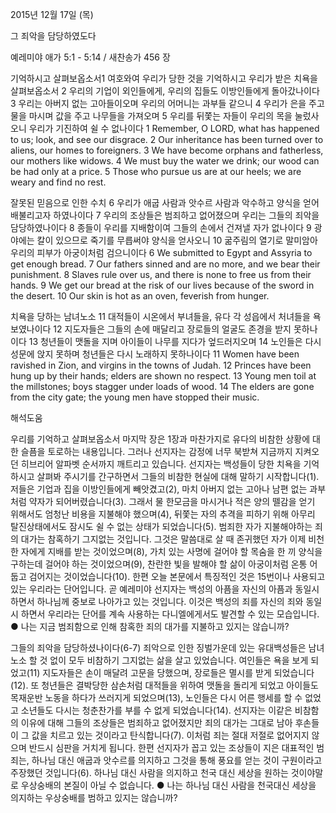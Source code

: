 2015년 12월 17일 (목)

그 죄악을 담당하였도다



예레미야 애가 5:1 - 5:14 / 새찬송가 456 장


기억하시고 살펴보옵소서1 여호와여 우리가 당한 것을 기억하시고 우리가 받은 치욕을 살펴보옵소서 2 우리의 기업이 외인들에게, 우리의 집들도 이방인들에게 돌아갔나이다 3 우리는 아버지 없는 고아들이오며 우리의 어머니는 과부들 같으니 4 우리가 은을 주고 물을 마시며 값을 주고 나무들을 가져오며 5 우리를 뒤쫓는 자들이 우리의 목을 눌렀사오니 우리가 기진하여 쉴 수 없나이다
1 Remember, O LORD, what has happened to us; look, and see our disgrace. 2 Our inheritance has been turned over to aliens, our homes to foreigners. 3 We have become orphans and fatherless, our mothers like widows. 4 We must buy the water we drink; our wood can be had only at a price. 5 Those who pursue us are at our heels; we are weary and find no rest. 

잘못된 믿음으로 인한 수치
6 우리가 애굽 사람과 앗수르 사람과 악수하고 양식을 얻어 배불리고자 하였나이다 7 우리의 조상들은 범죄하고 없어졌으며 우리는 그들의 죄악을 담당하였나이다 8 종들이 우리를 지배함이여 그들의 손에서 건져낼 자가 없나이다 9 광야에는 칼이 있으므로 죽기를 무릅써야 양식을 얻사오니 10 굶주림의 열기로 말미암아 우리의 피부가 아궁이처럼 검으니이다
6 We submitted to Egypt and Assyria to get enough bread. 7 Our fathers sinned and are no more, and we bear their punishment. 8 Slaves rule over us, and there is none to free us from their hands. 9 We get our bread at the risk of our lives because of the sword in the desert. 10 Our skin is hot as an oven, feverish from hunger. 

치욕을 당하는 남녀노소
11 대적들이 시온에서 부녀들을, 유다 각 성읍에서 처녀들을 욕보였나이다 12 지도자들은 그들의 손에 매달리고 장로들의 얼굴도 존경을 받지 못하나이다 13 청년들이 맷돌을 지며 아이들이 나무를 지다가 엎드러지오며 14 노인들은 다시 성문에 앉지 못하며 청년들은 다시 노래하지 못하나이다
11 Women have been ravished in Zion, and virgins in the towns of Judah. 12 Princes have been hung up by their hands; elders are shown no respect. 13 Young men toil at the millstones; boys stagger under loads of wood. 14 The elders are gone from the city gate; the young men have stopped their music.

해석도움





우리를 기억하고 살펴보옵소서
마지막 장은 1장과 마찬가지로 유다의 비참한 상황에 대한 슬픔을 토로하는 내용입니다. 그러나 선지자는 감정에 너무 북받쳐 지금까지 지켜오던 히브리어 알파벳 순서까지 깨트리고 있습니다. 선지자는 백성들이 당한 치욕을 기억하시고 살펴봐 주시기를 간구하면서 그들의 비참한 현실에 대해 말하기 시작합니다(1). 저들은 기업과 집을 이방인들에게  빼앗겼고(2), 마치 아버지 없는 고아나 남편 없는 과부처럼 약자가 되어버렸습니다(3). 그래서 물 한모금을 마시거나 적은 양의 뗄감을 얻기 위해서도 엄청난 비용을 지불해야 했으며(4), 뒤쫓는 자의 추격을 피하기 위해 아무리 탈진상태에서도 잠시도 쉴 수 없는 상태가 되었습니다(5). 범죄한 자가 지불해야하는 죄의 대가는 참혹하기 그지없는 것입니다. 그것은 말씀대로 살 때 존귀했던 자가 이제 비천한 자에게 지배를 받는 것이었으며(8), 가치 있는 사명에 걸어야 할 목숨을 한 끼 양식을 구하는데 걸어야 하는 것이었으며(9), 찬란한 빛을 발해야 할 삶이 아궁이처럼 온통 어둡고 검어지는 것이었습니다(10). 한편 오늘 본문에서 특징적인 것은 15번이나 사용되고 있는 우리라는 단어입니다. 곧 예레미야 선지자는 백성의 아픔을 자신의 아픔과 동일시하면서 하나님께 중보로 나아가고 있는 것입니다. 이것은 백성의 죄를 자신의 죄와 동일시 하면서 우리라는 단어를 계속 사용하는 다니엘에게서도 발견할 수 있는 모습입니다.    
● 나는 지금 범죄함으로 인해 참혹한 죄의 대가를 지불하고 있지는 않습니까? 

그들의 죄악을 담당하셨나이다(6-7)
죄악으로 인한 징벌가운데 있는 유대백성들은 남녀노소 할 것 없이 모두 비참하기 그지없는 삶을 살고 있었습니다. 여인들은 욕을 보게 되었고(11) 지도자들은 손이 매달려 고문을 당했으며, 장로들은 멸시를 받게 되었습니다(12). 또 청년들은 결박당한 삼손처럼 대적들을 위하여 맷돌을 돌리게 되었고 아이들도 목재운반 노동을 하다가 쓰러지게 되었으며(13), 노인들은 다시 어른 행세를 할 수 없었고 소년들도 다시는 청춘찬가를 부를 수 없게 되었습니다(14). 
선지자는 이같은 비참함의 이유에 대해 그들의 조상들은 범죄하고 없어졌지만 죄의 대가는 그대로 남아 후손들이 그 값을 치르고 있는 것이라고 탄식합니다(7). 이처럼 죄는 절대 저절로 없어지지 않으며 반드시 심판을 거치게 됩니다. 한편 선지자가 꼽고 있는 조상들이 지은 대표적인 범죄는, 하나님 대신 애굽과 앗수르를 의지하고 그것을 통해 풍요를 얻는 것이 구원이라고 주장했던 것입니다(6). 하나님 대신 사람을 의지하고 천국 대신 세상을 원하는 것이야말로 우상숭배의 본질이 아닐 수 없습니다. 
● 나는 하나님 대신 사람을 천국대신 세상을 의지하는 우상숭배를 범하고 있지는 않습니까?